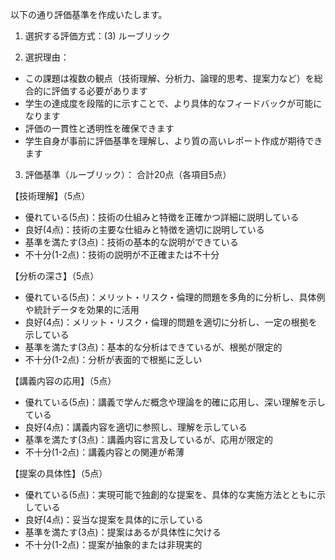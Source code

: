 以下の通り評価基準を作成いたします。

1. 選択する評価方式：(3) ルーブリック

2. 選択理由：
- この課題は複数の観点（技術理解、分析力、論理的思考、提案力など）を総合的に評価する必要があります
- 学生の達成度を段階的に示すことで、より具体的なフィードバックが可能になります
- 評価の一貫性と透明性を確保できます
- 学生自身が事前に評価基準を理解し、より質の高いレポート作成が期待できます

3. 評価基準（ルーブリック）：
合計20点（各項目5点）

【技術理解】（5点）
- 優れている(5点)：技術の仕組みと特徴を正確かつ詳細に説明している
- 良好(4点)：技術の主要な仕組みと特徴を適切に説明している
- 基準を満たす(3点)：技術の基本的な説明ができている
- 不十分(1-2点)：技術の説明が不正確または不十分

【分析の深さ】（5点）
- 優れている(5点)：メリット・リスク・倫理的問題を多角的に分析し、具体例や統計データを効果的に活用
- 良好(4点)：メリット・リスク・倫理的問題を適切に分析し、一定の根拠を示している
- 基準を満たす(3点)：基本的な分析はできているが、根拠が限定的
- 不十分(1-2点)：分析が表面的で根拠に乏しい

【講義内容の応用】（5点）
- 優れている(5点)：講義で学んだ概念や理論を的確に応用し、深い理解を示している
- 良好(4点)：講義内容を適切に参照し、理解を示している
- 基準を満たす(3点)：講義内容に言及しているが、応用が限定的
- 不十分(1-2点)：講義内容との関連が希薄

【提案の具体性】（5点）
- 優れている(5点)：実現可能で独創的な提案を、具体的な実施方法とともに示している
- 良好(4点)：妥当な提案を具体的に示している
- 基準を満たす(3点)：提案はあるが具体性に欠ける
- 不十分(1-2点)：提案が抽象的または非現実的